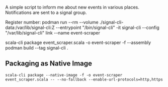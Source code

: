 A simple script to inform me about new events in various places. Notifications are sent to a signal group.

Register number:
podman run --rm --volume ./signal-cli-data:/var/lib/signal-cli:Z --entrypoint "/bin/signal-cli" -it signal-cli --config "/var/lib/signal-cli" link --name event-scraper

scala-cli package event_scraper.scala -o event-scraper -f --assembly
podman build --tag signal-cli .

## Packaging as Native Image
```shell
scala-cli package --native-image -f -o event-scraper event_scraper.scala -- --no-fallback --enable-url-protocols=http,https
```